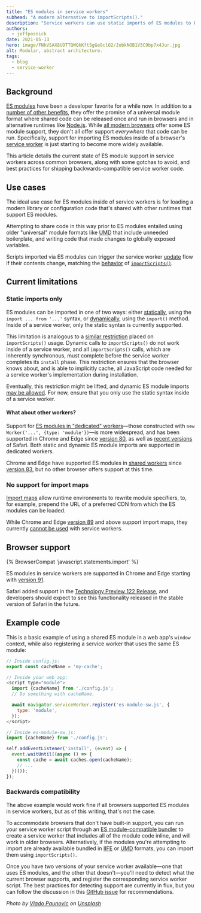 ```yaml
---
title: "ES modules in service workers"
subhead: "A modern alternative to importScripts()."
description: "Service workers can use static imports of ES modules to bring in extra code, as an alternative to importScripts()."
authors:
  - jeffposnick
date: 2021-05-13
hero: image/FNkVSAX8UDTTQWQkKftSgGe9clO2/JobkNOB1V5C9bp7x4Jur.jpg
alt: Modular, abstract architecture.
tags:
  - blog
  - service-worker
---
```


## Background

[ES modules](https://developer.mozilla.org/docs/Web/JavaScript/Guide/Modules)
have been a developer favorite for a while now. In addition to a
[number of other benefits](https://hacks.mozilla.org/2018/03/es-modules-a-cartoon-deep-dive/),
they offer the promise of a universal module format where shared code can be
released once and run in browsers and in alternative runtimes like
[Node.js](https://nodejs.org/en/). While
[all modern browsers](https://developer.mozilla.org/docs/Web/JavaScript/Guide/Modules#import)
offer some ES module support, they don't all offer support _everywhere_ that
code can be run. Specifically, support for importing ES modules inside of a
browser's
[service worker](https://developer.mozilla.org/docs/Web/API/Service_Worker_API/Using_Service_Workers)
is just starting to become more widely available.

This article details the current state of ES module support in service workers
across common browsers, along with some gotchas to avoid, and best practices for
shipping backwards-compatible service worker code.

## Use cases

The ideal use case for ES modules inside of service workers is for loading a
modern library or configuration code that's shared with other runtimes that
support ES modules.

Attempting to share code in this way prior to ES modules entailed using older
"universal" module formats like [UMD](https://github.com/umdjs/umd) that include
unneeded boilerplate, and writing code that made changes to globally exposed
variables.

Scripts imported via ES modules can trigger the service worker
[update](/service-worker-lifecycle/#updates)
flow if their contents change, matching the
[behavior](https://developers.google.com/web/updates/2019/09/fresher-sw#checks_for_updates_to_imported_scripts)
of
<code>[importScripts()](https://developer.mozilla.org/docs/Web/API/WorkerGlobalScope/importScripts)</code>.

## Current limitations

### Static imports only

ES modules can be imported in one of two ways: either
[statically](https://developer.mozilla.org/docs/Web/JavaScript/Reference/Statements/import),
using the `import ... from '...'` syntax, or
[dynamically](https://developer.mozilla.org/docs/Web/JavaScript/Reference/Statements/import#dynamic_imports),
using the `import()` method. Inside of a service worker, only the static
syntax is currently supported.

This limitation is analogous to a
[similar restriction](https://developers.google.com/web/updates/2018/10/tweaks-to-addAll-importScripts)
placed on `importScripts()` usage. Dynamic calls to `importScripts()` do not
work inside of a service worker, and all `importScripts()` calls, which are
inherently synchronous, must complete before the service worker completes its
`install` phase. This restriction ensures that the browser knows about, and is
able to implicitly cache, all JavaScript code needed for a service worker's
implementation during installation.

Eventually, this restriction might be lifted, and dynamic ES
module imports
[may be allowed](https://github.com/w3c/ServiceWorker/issues/1356#issuecomment-783220858).
For now, ensure that you only use the static syntax inside of
a service worker.

#### What about other workers?

Support for
[ES modules in "dedicated" workers](/module-workers/)—those
constructed with `new Worker('...', {type: 'module'})`—is more widespread, and
has been supported in Chrome and Edge since
[version 80](https://chromestatus.com/feature/5761300827209728), as well as
[recent versions](https://bugs.webkit.org/show_bug.cgi?id=164860) of Safari.
Both static and dynamic ES module imports are supported in dedicated workers.

Chrome and Edge have supported ES modules in
[shared workers](https://developer.mozilla.org/docs/Web/API/SharedWorker)
since [version 83](https://chromestatus.com/feature/5169440012369920), but no
other browser offers support at this time.

### No support for import maps

[Import maps](https://github.com/WICG/import-maps/blob/main/README.md) allow
runtime environments to rewrite module specifiers, to, for example, prepend the
URL of a preferred CDN from which the ES modules can be loaded.

While Chrome and Edge
[version 89](https://www.chromestatus.com/feature/5315286962012160) and above
support import maps, they currently
[cannot be used](https://github.com/WICG/import-maps/issues/2) with service
workers.

## Browser support

{% BrowserCompat 'javascript.statements.import' %}

ES modules in service workers are supported in Chrome and Edge starting with
[version 91](https://chromestatus.com/feature/4609574738853888).

Safari added support in the
[Technology Preview 122 Release](https://webkit.org/blog/11577/release-notes-for-safari-technology-preview-122/#:~:text=Added%20support%20for%20modules%20in%20Service%20Workers),
and developers should expect to see this functionality released in the stable
version of Safari in the future.

## Example code

This is a basic example of using a shared ES module in a web app's `window`
context, while also registering a service worker that uses the same ES module:

```javascript
// Inside config.js:
export const cacheName = 'my-cache';
```

```javascript
// Inside your web app:
<script type="module">
  import {cacheName} from './config.js';
  // Do something with cacheName.

  await navigator.serviceWorker.register('es-module-sw.js', {
    type: 'module',
  });
</script>
```

```javascript
// Inside es-module-sw.js:
import {cacheName} from './config.js';

self.addEventListener('install', (event) => {
  event.waitUntil((async () => {
    const cache = await caches.open(cacheName);
    // ...
  })());
});
```

### Backwards compatibility

The above example would work fine if all browsers supported ES modules in
service workers, but as of this writing, that's not the case.

To accommodate browsers that don't have built-in support, you can run your
service worker script through an
[ES module-compatible bundler](https://bundlers.tooling.report/) to create a
service worker that includes all of the module code inline, and will work in
older browsers. Alternatively, if the modules you're attempting to import are
already available bundled in
[IIFE](https://developer.mozilla.org/docs/Glossary/IIFE) or
[UMD](https://github.com/umdjs/umd) formats, you can import them using
`importScripts()`.

Once you have two versions of your service worker available—one that uses ES
modules, and the other that doesn't—you'll need to detect what the current
browser supports, and register the corresponding service worker script. The best
practices for detecting support are currently in flux, but you can follow the
discussion in this
[GitHub issue](https://github.com/w3c/ServiceWorker/issues/1582) for
recommendations.

_Photo by <a
href="https://unsplash.com/@vlado?utm_source=unsplash&utm_medium=referral&utm_content=creditCopyText">Vlado
Paunovic</a> on <a
href="https://unsplash.com/@vlado?utm_source=unsplash&utm_medium=referral&utm_content=creditCopyText">Unsplash</a>_
